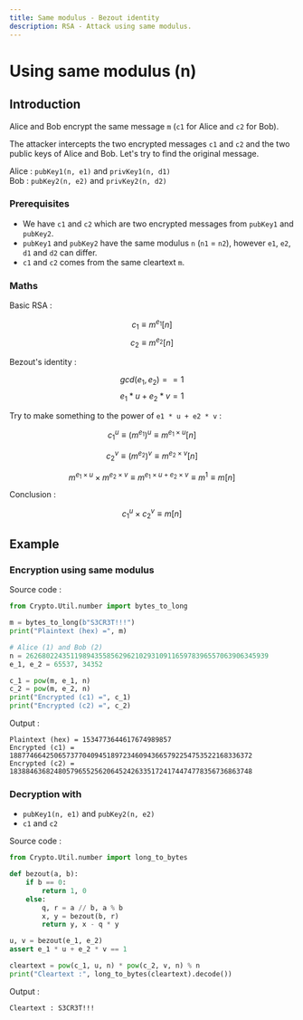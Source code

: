 ```yaml
---
title: Same modulus - Bezout identity
description: RSA - Attack using same modulus.
---
```


# Using same modulus (n)

## Introduction

Alice and Bob encrypt the same message `m` (`c1` for Alice and `c2` for Bob).

The attacker intercepts the two encrypted messages `c1` and `c2` and the two public keys of Alice and Bob. Let's try to find the original message.

Alice : `pubKey1(n, e1)` and `privKey1(n, d1)`<br>
Bob : `pubKey2(n, e2)` and `privKey2(n, d2)`

### Prerequisites

- We have `c1` and `c2` which are two encrypted messages from `pubKey1` and `pubKey2`.
- `pubKey1` and `pubKey2` have the same modulus `n` (`n1` = `n2`), however `e1`, `e2`, `d1` and `d2` can differ.
- `c1` and `c2` comes from the same cleartext `m`.

### Maths

Basic RSA :

$$
c_{1} \equiv m^{e_{1}} [n]
$$
$$
c_{2} \equiv m^{e_{2}} [n]
$$

Bezout's identity :

$$
gcd(e_{1}, e_{2}) == 1
$$
$$
e_{1} * u + e_{2} * v = 1
$$

Try to make something to the power of `e1 * u + e2 * v` :

$$
c_{1}^u \equiv (m^{ e_{1} })^u \equiv m^{ {e_{1} } \times u} [n]
$$

$$
c_{2}^v \equiv (m^{ e_{2} })^v \equiv m^{ {e_{2} } \times v} [n]
$$

$$
m^{ {e_{1}} \times u } \times m^{ {e_{2} } \times v } \equiv m^{ {e_{1}} \times u + {e_{2}} \times v} \equiv m^1 \equiv m[n]
$$

Conclusion :

$$
c_{1}^u \times c_{2}^v \equiv m[n]
$$

## Example

### Encryption using same modulus

Source code :

```python
from Crypto.Util.number import bytes_to_long

m = bytes_to_long(b"S3CR3T!!!")
print("Plaintext (hex) =", m)

# Alice (1) and Bob (2)
n = 262680224351198943558562962102931091165978396557063906345939
e_1, e_2 = 65537, 34352

c_1 = pow(m, e_1, n)
c_2 = pow(m, e_2, n)
print("Encrypted (c1) =", c_1)
print("Encrypted (c2) =", c_2)
```

Output :

```
Plaintext (hex) = 1534773644617674989857
Encrypted (c1) = 188774664250657377040945189723460943665792254753522168336372
Encrypted (c2) = 183884636824805796552562064524263351724174474778356736863748
```

### Decryption with

- `pubKey1(n, e1)` and `pubKey2(n, e2)`
- `c1` and `c2`

Source code :

```python
from Crypto.Util.number import long_to_bytes

def bezout(a, b):
    if b == 0:
        return 1, 0
    else:
        q, r = a // b, a % b
        x, y = bezout(b, r)
        return y, x - q * y

u, v = bezout(e_1, e_2)
assert e_1 * u + e_2 * v == 1

cleartext = pow(c_1, u, n) * pow(c_2, v, n) % n
print("Cleartext :", long_to_bytes(cleartext).decode())
```

Output :

```
Cleartext : S3CR3T!!!
```